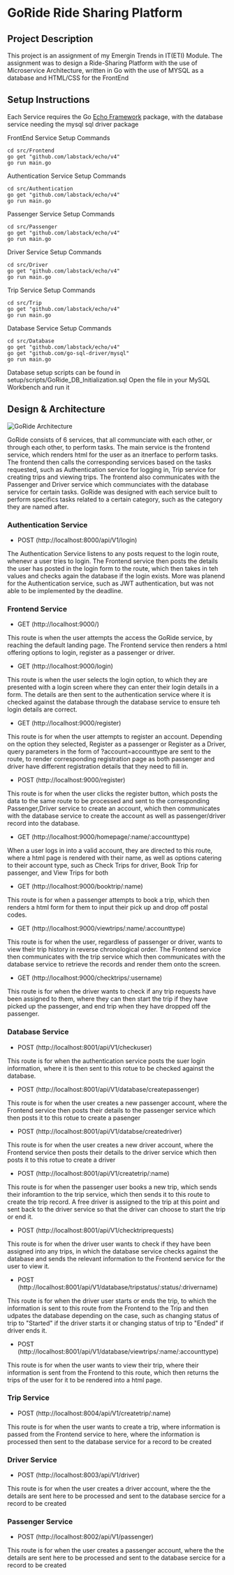 # GoRide Ride Sharing Platform

## Project Description

This project is an assignment of my Emergin Trends in IT(ETI) Module. The assignment was to design a Ride-Sharing Platform with the use of Microservice Architecture, written in Go with the use of MYSQL as a database and HTML/CSS for the FrontEnd

## Setup Instructions

Each Service requires the Go [Echo Framework](https://echo.labstack.com/guide/) package, with the database service needing the mysql sql driver package

FrontEnd Service Setup Commands

```
cd src/Frontend
go get "github.com/labstack/echo/v4"
go run main.go
```

Authentication Service Setup Commands

```
cd src/Authentication
go get "github.com/labstack/echo/v4"
go run main.go
```

Passenger Service Setup Commands

```
cd src/Passenger
go get "github.com/labstack/echo/v4"
go run main.go
```

Driver Service Setup Commands

```
cd src/Driver
go get "github.com/labstack/echo/v4"
go run main.go
```

Trip Service Setup Commands

```
cd src/Trip
go get "github.com/labstack/echo/v4"
go run main.go
```

Database Service Setup Commands

```
cd src/Database
go get "github.com/labstack/echo/v4"
go get "github.com/go-sql-driver/mysql"
go run main.go
```
Database setup scripts can be found in setup/scripts/GoRide_DB_Initialization.sql
Open the file in your MySQL Workbench and run it

## Design & Architecture

![GoRide Architecture](https://github.com/Axieof/GoRide/blob/master/setup/img/GoRide_Architecture_Diagram.PNG)

GoRide consists of 6 services, that all communciate with each other, or through each other, to perform tasks. The main service is the frontend service, which renders html for the user as an itnerface to perform tasks. The frontend then calls the corresponding services based on the tasks requested, such as Authentication service for logging in, Trip service for creating trips and viewing trips. The frontend also communicates with the Passenger and Driver service which communciates with the database service for certain tasks. GoRide was designed with each service built to perform specifics tasks related to a certain category, such as the category they are named after. 

### Authentication Service
- POST (http://localhost:8000/api/V1/login)

The Authentication Service listens to any posts request to the login route, whenevr a user tries to login. The Frontend service then posts the details the user has posted in the login form to the route, which then takes in teh values and checks again the database if the login exists. More was planend for the Authentication service, such as JWT authentication, but was not able to be implemented by the deadline.

### Frontend Service
- GET (http://localhost:9000/)

This route is when the user attempts the access the GoRide service, by reaching the default landing page. The Frontend service then renders a html offering options to login, register as a passenger or driver.

- GET (http://localhost:9000/login)

This route is when the user selects the login option, to which they are presented with a login screen where they can enter their login details in a form. The details are then sent to the authentication service where it is checked against the database through the database service to ensure teh login details are correct.

- GET (http://localhost:9000/register)

This route is for when the user attempts to register an account. Depending on the option they selected, Register as a passenger or Register as a Driver, query parameters in the form of ?account=accounttype are sent to the route, to render corresponding registration page as both passenger and driver have different registration details that they need to fill in.

- POST (http://localhost:9000/register)

This route is for when the user clicks the register button, which posts the data to the same route to be processed and sent to the corresponding Passenger,Driver service to create an account, which then communicates with the database service to create the account as well as passenger/driver record into the database.

- GET (http://localhost:9000/homepage/:name/:accounttype)

When a user logs in into a valid account, they are directed to this route, where a html page is rendered with their name, as well as options catering to their account type, such as Check Trips for driver, Book Trip for passenger, and View Trips for both

- GET (http://localhost:9000/booktrip/:name)

This route is for when a passenger attempts to book a trip, which then renders a html form for them to input their pick up and drop off postal codes.

- GET (http://localhost:9000/viewtrips/:name/:accounttype)

This route is for when the user, regardless of passenger or driver, wants to view their trip history in reverse chronological order. The Frontend service then communicates with the trip service which then communicates with the database service to retrieve the records and render them onto the screen.

- GET (http://localhost:9000/checktrips/:username)

This route is for when the driver wants to check if any trip requests have been assigned to them, where they can then start the trip if they have picked up the passenger, and end trip when they have dropped off the passenger.

### Database Service
- POST (http://localhost:8001/api/V1/checkuser)

This route is for when the authentication service posts the suer login information, where it is then sent to this rotue to be checked against the database.

- POST (http://localhost:8001/api/V1/database/createpassenger)

This route is for when the user creates a new passenger account, where the Frontend service then posts their details to the passenger service which then posts it to this rotue to create a pasenger

- POST (http://localhost:8001/api/V1/databse/createdriver)

This route is for when the user creates a new driver account, where the Frontend service then posts their details to the driver service which then posts it to this rotue to create a driver

- POST (http://localhost:8001/api/V1/createtrip/:name)

This route is for when the passenger user books a new trip, which sends their inforamtion to the trip service, which then sends it to this route to create the trip record. A free driver is assigned to the trip at this point and sent back to the driver service so that the driver can choose to start the trip or end it.

- POST (http://localhost:8001/api/V1/checktriprequests)

This route is for when the driver user wants to check if they have been assigned into any trips, in which the database service checks against the database and sends the relevant information to the Frontend service for the user to view it.

- POST (http://localhost:8001/api/V1/database/tripstatus/:status/:drivername)

This route is for when the driver user starts or ends the trip, to which the information is sent to this route from the Frontend to the Trip and then udpates the database depending on the case, such as changing status of trip to "Started" if the driver starts it or changing status of trip to "Ended" if driver ends it.

- POST (http://localhost:8001/api/V1/database/viewtrips/:name/:accounttype)

This route is for when the user wants to view their trip, where their information is sent from the Frontend to this route, which then returns the trips of the user for it to be rendered into a html page.

### Trip Service
- POST (http://localhost:8004/api/V1/createtrip/:name)

This route is for when the user wants to create a trip, where information is passed from the Frontend service to here, where the information is processed then sent to the database service for a record to be created

### Driver Service
- POST (http://localhost:8003/api/V1/driver)

This route is for when the user creates a driver account, where the the details are sent here to be processed and sent to the database sercice for a record to be created

### Passenger Service
- POST (http://localhost:8002/api/V1/passenger)

This route is for when the user creates a passenger account, where the the details are sent here to be processed and sent to the database sercice for a record to be created
